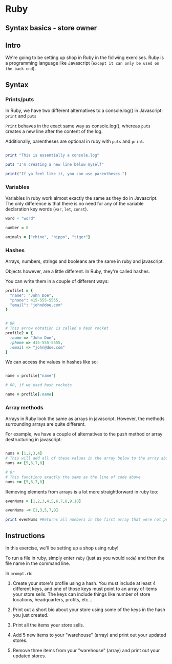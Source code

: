 # Ruby

## Syntax basics - store owner

## Intro
We're going to be setting up shop in Ruby in the follwing exercises. Ruby is a programming language like Javascript (`except it can only be used on the back-end`).


## Syntax

### Prints/puts
In Ruby, we have two different alternatives to a console.log() in Javascript: `print` and `puts`

`Print` behaves in the exact same way as console.log(), whereas `puts` creates a new line after the content of the log. 

Additionally, parentheses are optional in ruby with `puts` and `print`.

```ruby

print "This is essentially a console.log"

puts "I'm creating a new line below myself"

print("If ya feel like it, you can use parentheses.")
```

### Variables
Variables in ruby work almost exactly the same as they do in Javascript. The only difference is that there is no need for any of the variable declaration key words (`var`, `let`, `const`). 

```ruby
word = "word"

number = 8

animals = ["rhino", "hippo", "tiger"]
```

### Hashes
Arrays, numbers, strings and booleans are the same in ruby and javascript.

Objects however, are a little different. In Ruby, they're called hashes.

You can write them in a couple of different ways:

```ruby
profile1 = {
  "name": "John Doe",
  "phone": 415-555-5555,
  "email": "john@doe.com"
}


# OR
# This arrow notation is called a hash rocket
profile2 = {
  :name => "John Doe",
  :phone => 415-555-5555,
  :email => "john@doe.com"
}
```

We can access the values in hashes like so:

```ruby

name = profile["name"]

# OR, if we used hash rockets

name = profile[:name]
```


### Array methods
Arrays in Ruby look the same as arrays in javascript. However, the methods surrounding arrays are quite different.

For example, we have a couple of alternatives to the push method or array destructuring in javascript:

```ruby

nums = [1,2,3,4]
# This will add all of these values in the array below to the array above.
nums << [5,6,7,8]

# Or
# This functions exactly the same as the line of code above
nums += [5,6,7,8]

```

Removing elements from arrays is a lot more straightforward in ruby too:

```ruby
evenNums = [1,2,3,4,5,6,7,8,9,10]

evenNums -= [1,3,5,7,9]

print evenNums #Returns all numbers in the first array that were not present in the second
```


## Instructions
In this exercise, we'll be setting up a shop using ruby!

To run a file in ruby, simply enter `ruby` (just as you would `node`) and then the file name in the command line.

In `prompt.rb`: 

1. Create your store's profile using a hash. You must include at least 4 different keys, and one of those keys must point to an array of items your store sells. The keys can include things like number of store locations, headquarters, profits, etc...

2. Print out a short bio about your store using some of the keys in the hash you just created.

3. Print all the items your store sells.

4. Add 5 new items to your "warehouse" (array) and print out your updated stores.

5. Remove three items from your "warehouse" (array) and print out your updated stores.

